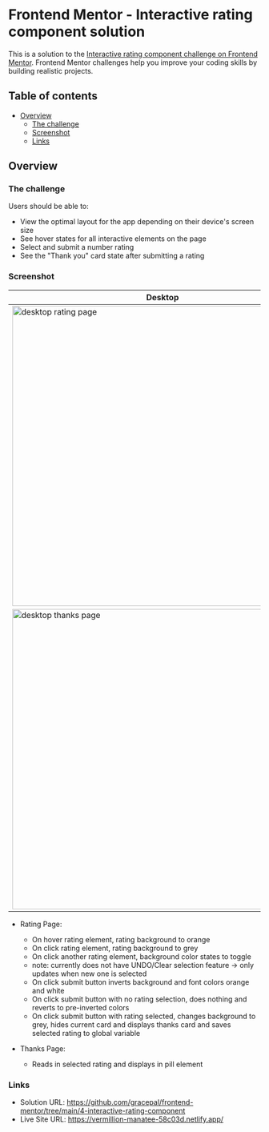 # Frontend Mentor - Interactive rating component solution

This is a solution to the [Interactive rating component challenge on Frontend Mentor](https://www.frontendmentor.io/challenges/interactive-rating-component-koxpeBUmI). Frontend Mentor challenges help you improve your coding skills by building realistic projects.

## Table of contents

- [Overview](#overview)
  - [The challenge](#the-challenge)
  - [Screenshot](#screenshot)
  - [Links](#links)

## Overview

### The challenge

Users should be able to:

- View the optimal layout for the app depending on their device's screen size
- See hover states for all interactive elements on the page
- Select and submit a number rating
- See the "Thank you" card state after submitting a rating

### Screenshot

| Desktop  | Mobile |
| ------------- | ------------- |
| <img width="600" alt="desktop rating page" src="https://github.com/gracepal/frontend-mentor/assets/131278381/936d32fc-fa0d-494e-8ecf-0ddeafa2dfe5"> | <img width="300" alt="mobile rating page" src="https://github.com/gracepal/frontend-mentor/assets/131278381/515b5302-d2a4-4675-a2af-a77e343c9b64"> |
| <img width="600" alt="desktop thanks page" src="https://github.com/gracepal/frontend-mentor/assets/131278381/c65d82f9-81cd-4c88-9d4d-793510b75512"> | <img width="300" alt="mobile thanks page" src="https://github.com/gracepal/frontend-mentor/assets/131278381/5f5e793b-754a-4d07-ae35-2376ba8b526a"> |

- Rating Page:
  - On hover rating element, rating background to orange
  - On click rating element, rating background to grey
  - On click  another rating element, background color states to toggle
  - note: currently does not have UNDO/Clear selection feature -> only updates when new one is selected
  - On click submit button inverts background and font colors orange and white
  - On click submit button with no rating selection, does nothing and reverts to pre-inverted colors
  - On click submit button with rating selected, changes background to grey, hides current card and displays thanks card and saves selected rating to global variable

- Thanks Page:
  - Reads in selected rating and displays in pill element

### Links

- Solution URL: https://github.com/gracepal/frontend-mentor/tree/main/4-interactive-rating-component
- Live Site URL: https://vermillion-manatee-58c03d.netlify.app/
